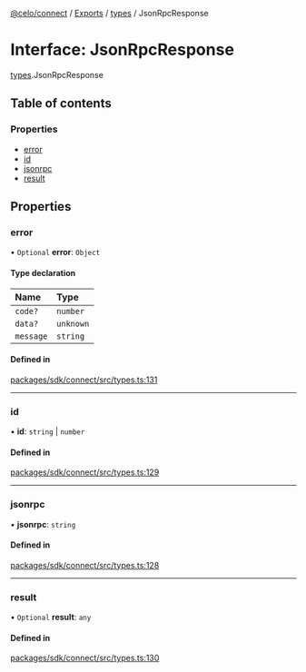 [@celo/connect](../README.md) / [Exports](../modules.md) / [types](../modules/types.md) / JsonRpcResponse

# Interface: JsonRpcResponse

[types](../modules/types.md).JsonRpcResponse

## Table of contents

### Properties

- [error](types.JsonRpcResponse.md#error)
- [id](types.JsonRpcResponse.md#id)
- [jsonrpc](types.JsonRpcResponse.md#jsonrpc)
- [result](types.JsonRpcResponse.md#result)

## Properties

### error

• `Optional` **error**: `Object`

#### Type declaration

| Name | Type |
| :------ | :------ |
| `code?` | `number` |
| `data?` | `unknown` |
| `message` | `string` |

#### Defined in

[packages/sdk/connect/src/types.ts:131](https://github.com/celo-org/developer-tooling/blob/master/packages/sdk/connect/src/types.ts#L131)

___

### id

• **id**: `string` \| `number`

#### Defined in

[packages/sdk/connect/src/types.ts:129](https://github.com/celo-org/developer-tooling/blob/master/packages/sdk/connect/src/types.ts#L129)

___

### jsonrpc

• **jsonrpc**: `string`

#### Defined in

[packages/sdk/connect/src/types.ts:128](https://github.com/celo-org/developer-tooling/blob/master/packages/sdk/connect/src/types.ts#L128)

___

### result

• `Optional` **result**: `any`

#### Defined in

[packages/sdk/connect/src/types.ts:130](https://github.com/celo-org/developer-tooling/blob/master/packages/sdk/connect/src/types.ts#L130)
